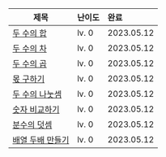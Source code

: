 
| 제목 | 난이도 | 완료 |
|-----|:------|:-----|
|[두 수의 합][#1]| lv. 0 | 2023.05.12 |
|[두 수의 차][#2]| lv. 0 | 2023.05.12 |
|[두 수의 곱][#3]| lv. 0 | 2023.05.12 |
|[몫 구하기][#4]| lv. 0 | 2023.05.12 |
|[두 수의 나눗셈][#5]| lv. 0 | 2023.05.12 |
|[숫자 비교하기][#6]| lv. 0 | 2023.05.12 |
|[분수의 덧셈][#7]| lv. 0 | 2023.05.12 |
|[배열 두배 만들기][#8]| lv. 0 | 2023.05.12 |


[#1]: https://school.programmers.co.kr/learn/courses/30/lessons/120802
[#2]: https://school.programmers.co.kr/learn/courses/30/lessons/120803
[#3]: https://school.programmers.co.kr/learn/courses/30/lessons/120804
[#4]: https://school.programmers.co.kr/learn/courses/30/lessons/120805
[#5]: https://school.programmers.co.kr/learn/courses/30/lessons/120806
[#6]: https://school.programmers.co.kr/learn/courses/30/lessons/120807
[#7]: https://school.programmers.co.kr/learn/courses/30/lessons/120808
[#8]: https://school.programmers.co.kr/learn/courses/30/lessons/120809
